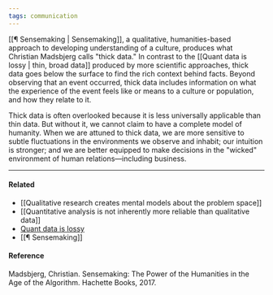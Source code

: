```yaml
---
tags: communication
---
```


[[¶ Sensemaking | Sensemaking]], a qualitative, humanities-based approach to developing understanding of a culture, produces what Christian Madsbjerg calls "thick data." In contrast to the [[Quant data is lossy | thin, broad data]] produced by more scientific approaches, thick data goes below the surface to find the rich context behind facts. Beyond observing that an event occurred, thick data includes information on what the experience of the event feels like or means to a culture or population, and how they relate to it.

Thick data is often overlooked because it is less universally applicable than thin data. But without it, we cannot claim to have a complete model of humanity. When we are attuned to thick data, we are more sensitive to subtle fluctuations in the environments we observe and inhabit; our intuition is stronger; and we are better equipped to make decisions in the "wicked" environment of human relations—including business.

---

#### Related

- [[Qualitative research creates mental models about the problem space]]
- [[Quantitative analysis is not inherently more reliable than qualitative data]]
- [Quant data is lossy](https://publish.obsidian.md/mobydiction/notes/Quant+data+is+lossy)
- [[¶ Sensemaking]]

#### Reference

Madsbjerg, Christian. Sensemaking: The Power of the Humanities in the Age of the Algorithm. Hachette Books, 2017.
